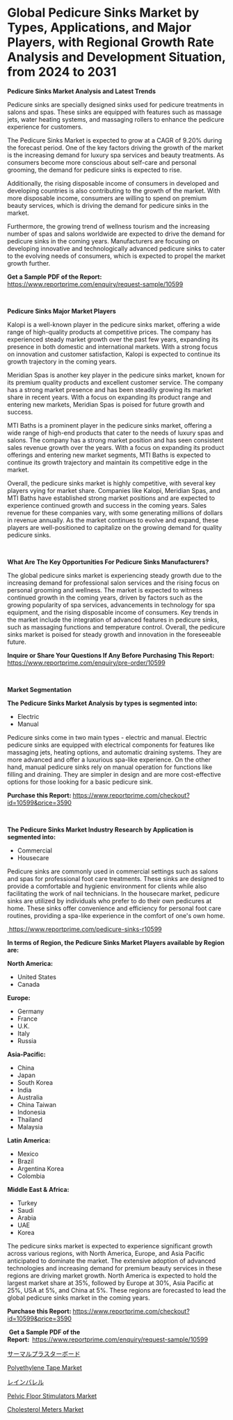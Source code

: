 <p><h1>Global Pedicure Sinks Market by Types, Applications, and Major Players, with Regional Growth Rate Analysis and Development Situation, from 2024 to 2031</h1></p><p><strong>Pedicure Sinks Market Analysis and Latest Trends</strong></p>
<p><p>Pedicure sinks are specially designed sinks used for pedicure treatments in salons and spas. These sinks are equipped with features such as massage jets, water heating systems, and massaging rollers to enhance the pedicure experience for customers.</p><p>The Pedicure Sinks Market is expected to grow at a CAGR of 9.20% during the forecast period. One of the key factors driving the growth of the market is the increasing demand for luxury spa services and beauty treatments. As consumers become more conscious about self-care and personal grooming, the demand for pedicure sinks is expected to rise.</p><p>Additionally, the rising disposable income of consumers in developed and developing countries is also contributing to the growth of the market. With more disposable income, consumers are willing to spend on premium beauty services, which is driving the demand for pedicure sinks in the market.</p><p>Furthermore, the growing trend of wellness tourism and the increasing number of spas and salons worldwide are expected to drive the demand for pedicure sinks in the coming years. Manufacturers are focusing on developing innovative and technologically advanced pedicure sinks to cater to the evolving needs of consumers, which is expected to propel the market growth further.</p></p>
<p><strong>Get a Sample PDF of the Report:&nbsp;</strong> <a href="https://www.reportprime.com/enquiry/request-sample/10599">https://www.reportprime.com/enquiry/request-sample/10599</a></p>
<p>&nbsp;</p>
<p><strong>Pedicure Sinks Major Market Players</strong></p>
<p><p>Kalopi is a well-known player in the pedicure sinks market, offering a wide range of high-quality products at competitive prices. The company has experienced steady market growth over the past few years, expanding its presence in both domestic and international markets. With a strong focus on innovation and customer satisfaction, Kalopi is expected to continue its growth trajectory in the coming years.</p><p>Meridian Spas is another key player in the pedicure sinks market, known for its premium quality products and excellent customer service. The company has a strong market presence and has been steadily growing its market share in recent years. With a focus on expanding its product range and entering new markets, Meridian Spas is poised for future growth and success.</p><p>MTI Baths is a prominent player in the pedicure sinks market, offering a wide range of high-end products that cater to the needs of luxury spas and salons. The company has a strong market position and has seen consistent sales revenue growth over the years. With a focus on expanding its product offerings and entering new market segments, MTI Baths is expected to continue its growth trajectory and maintain its competitive edge in the market.</p><p>Overall, the pedicure sinks market is highly competitive, with several key players vying for market share. Companies like Kalopi, Meridian Spas, and MTI Baths have established strong market positions and are expected to experience continued growth and success in the coming years. Sales revenue for these companies vary, with some generating millions of dollars in revenue annually. As the market continues to evolve and expand, these players are well-positioned to capitalize on the growing demand for quality pedicure sinks.</p></p>
<p>&nbsp;</p>
<p><strong>What Are The Key Opportunities For Pedicure Sinks Manufacturers?</strong></p>
<p><p>The global pedicure sinks market is experiencing steady growth due to the increasing demand for professional salon services and the rising focus on personal grooming and wellness. The market is expected to witness continued growth in the coming years, driven by factors such as the growing popularity of spa services, advancements in technology for spa equipment, and the rising disposable income of consumers. Key trends in the market include the integration of advanced features in pedicure sinks, such as massaging functions and temperature control. Overall, the pedicure sinks market is poised for steady growth and innovation in the foreseeable future.</p></p>
<p><strong>Inquire or Share Your Questions If Any Before Purchasing This Report:</strong> <a href="https://www.reportprime.com/enquiry/pre-order/10599">https://www.reportprime.com/enquiry/pre-order/10599</a></p>
<p>&nbsp;</p>
<p><strong>Market Segmentation</strong></p>
<p><strong>The Pedicure Sinks Market Analysis by types is segmented into:</strong></p>
<p><ul><li>Electric</li><li>Manual</li></ul></p>
<p><p>Pedicure sinks come in two main types - electric and manual. Electric pedicure sinks are equipped with electrical components for features like massaging jets, heating options, and automatic draining systems. They are more advanced and offer a luxurious spa-like experience. On the other hand, manual pedicure sinks rely on manual operation for functions like filling and draining. They are simpler in design and are more cost-effective options for those looking for a basic pedicure sink.</p></p>
<p><strong>Purchase this Report:&nbsp;</strong><a href="https://www.reportprime.com/checkout?id=10599&price=3590">https://www.reportprime.com/checkout?id=10599&price=3590</a></p>
<p>&nbsp;</p>
<p><strong>The Pedicure Sinks Market Industry Research by Application is segmented into:</strong></p>
<p><ul><li>Commercial</li><li>Housecare</li></ul></p>
<p><p>Pedicure sinks are commonly used in commercial settings such as salons and spas for professional foot care treatments. These sinks are designed to provide a comfortable and hygienic environment for clients while also facilitating the work of nail technicians. In the housecare market, pedicure sinks are utilized by individuals who prefer to do their own pedicures at home. These sinks offer convenience and efficiency for personal foot care routines, providing a spa-like experience in the comfort of one's own home.</p></p>
<p><a href="https://www.reportprime.com/pedicure-sinks-r10599">&nbsp;https://www.reportprime.com/pedicure-sinks-r10599</a></p>
<p><strong>In terms of Region, the Pedicure Sinks Market Players available by Region are:</strong></p>
<p>
    <p> <strong> North America: </strong>
        <ul>
            <li>United States</li>
            <li>Canada</li>
        </ul>
        </p> 
    <p> <strong> Europe: </strong>
        <ul>
            <li>Germany</li>
            <li>France</li>
            <li>U.K.</li>
            <li>Italy</li>
            <li>Russia</li>
        </ul>
        </p> 
    <p> <strong> Asia-Pacific: </strong>
        <ul>
            <li>China</li>
            <li>Japan</li>
            <li>South Korea</li>
            <li>India</li>
            <li>Australia</li>
            <li>China Taiwan</li>
            <li>Indonesia</li>
            <li>Thailand</li>
            <li>Malaysia</li>
        </ul>
        </p> 
    <p> <strong> Latin America: </strong>
        <ul>
            <li>Mexico</li>
            <li>Brazil</li>
            <li>Argentina Korea</li>
            <li>Colombia</li>
        </ul>
        </p> 
    <p> <strong> Middle East & Africa: </strong>
        <ul>
            <li>Turkey</li>
            <li>Saudi</li>
            <li>Arabia</li>
            <li>UAE</li>
            <li>Korea</li>
        </ul>
    </p>
    </p>
<p><p>The pedicure sinks market is expected to experience significant growth across various regions, with North America, Europe, and Asia Pacific anticipated to dominate the market.  The extensive adoption of advanced technologies and increasing demand for premium beauty services in these regions are driving market growth. North America is expected to hold the largest market share at 35%, followed by Europe at 30%, Asia Pacific at 25%, USA at 5%, and China at 5%. These regions are forecasted to lead the global pedicure sinks market in the coming years.</p></p>
<p><strong>Purchase this Report: </strong><a href="https://www.reportprime.com/checkout?id=10599&price=3590">https://www.reportprime.com/checkout?id=10599&price=3590</a></p>
<p>&nbsp;<strong>Get a Sample PDF of the Report:&nbsp;&nbsp;</strong><a href="https://www.reportprime.com/enquiry/request-sample/10599">https://www.reportprime.com/enquiry/request-sample/10599</a></p>
<p><strong></strong></p>
<p><p><a href="https://github.com/cnnriuez22368/Market-Research-Report-List-1/blob/main/959813024096.md">サーマルプラスターボード</a></p><p><a href="https://issuu.com/reportprime-2/docs/polyethylene-tape-market-size-2030.pptx">Polyethylene Tape Market</a></p><p><a href="https://github.com/LeanneBruen2023/Market-Research-Report-List-1/blob/main/942338724097.md">レインバレル</a></p><p><a href="https://github.com/jsmusil/Market-Research-Report-List-2/blob/main/pelvic-floor-stimulators-market.md">Pelvic Floor Stimulators Market</a></p><p><a href="https://github.com/bmorecock/Market-Research-Report-List-2/blob/main/cholesterol-meters-market.md">Cholesterol Meters Market</a></p></p>
